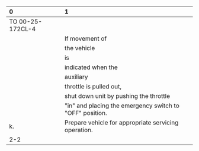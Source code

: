 | 0                | 1                                                        |
|:-----------------|:---------------------------------------------------------|
| TO 00-25-172CL-4 |                                                          |
|                  | If movement of                                           |
|                  | the vehicle                                              |
|                  | is                                                       |
|                  | indicated when the                                       |
|                  | auxiliary                                                |
|                  | throttle is pulled out,                                  |
|                  | shut down unit by pushing the throttle                   |
|                  | "in" and placing the emergency switch to "OFF" position. |
| k.               | Prepare vehicle for appropriate servicing operation.     |
| 2-2              |                                                          |